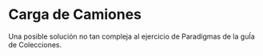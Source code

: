 # Carga de Camiones
Una posible solución no tan compleja al ejercicio de Paradigmas de la guÍa de Colecciones.

